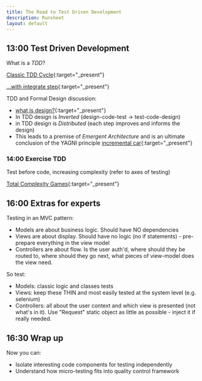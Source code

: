 ```yaml
---
title: The Road to Test Driven Development
description: Runsheet
layout: default
---
```


## 13:00 Test Driven Development

What is a _TDD_?

[Classic TDD Cycle](assets/images/tdd.png){:target="_present"}

[...with integrate step](assets/images/tdd4.png){:target="_present"}

TDD and Formal Design discussion:
- [what is design?](what_is_design){:target="_present"}
- In TDD design is _Inverted_  (design-code-test -> test-code-design)
- in TDD design is _Distributed_ (each step improves and informs the design)
- This leads to a premise of _Emergent Architecture_ and is an ultimate conclusion of the YAGNI principle [incremental car](https://blog.crisp.se/wp-content/uploads/2016/01/mvp.png){:target="_present"}

### 14:00 Exercise TDD

Test before code, increasing complexity (refer to axes of testing)

[Total Complexity Games](https://pete-the-programmer.com/tdd-ex-tdd-final/){:target="_present"}


## 16:00 Extras for experts

Testing in an MVC pattern:
- Models are about business logic.  Should have NO dependencies
- Views are about display.  Should have no logic (no if statements) - pre-prepare everything in the view model
- Controllers are about flow. Is the user auth'd, where should they be routed to, where should they go next, what pieces of view-model does the view need.

So test:
- Models: classic logic and classes tests
- Views: keep these THIN and most easily tested at the system level (e.g. selenium)
- Controllers: all about the user context and which view is presented (not what's in it).  Use "Request" static object as little as possible - inject it if really needed.


## 16:30 Wrap up

Now you can: 
- Isolate interesting code components for testing independently
- Understand how micro-testing fits into quality control framework
